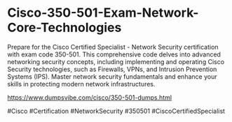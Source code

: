 # Cisco-350-501-Exam-Network-Core-Technologies

Prepare for the Cisco Certified Specialist - Network Security certification with exam code 350-501. 
This comprehensive code delves into advanced networking security concepts, including implementing and operating Cisco Security technologies, such as Firewalls, VPNs, and Intrusion Prevention Systems (IPS). 
Master network security fundamentals and enhance your skills in protecting modern network infrastructures.

https://www.dumpsvibe.com/cisco/350-501-dumps.html

#Cisco #Certification #NetworkSecurity #350501 #CiscoCertifiedSpecialist
